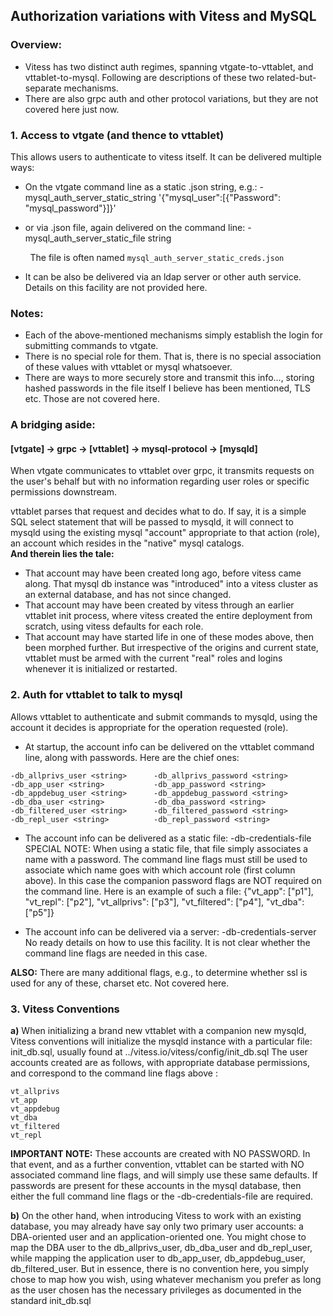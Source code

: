 ## Authorization variations with Vitess and MySQL

### Overview:
* Vitess has two distinct auth regimes,  spanning vtgate-to-vttablet, and vttablet-to-mysql.  Following are descriptions of these two related-but-separate mechanisms.  
* There are also grpc auth and other protocol variations, but they are not covered here just now.  


### 1. Access to vtgate (and thence to vttablet)

This allows users to authenticate to vitess itself. It can be delivered multiple ways:

* On the vtgate command line as a static .json string, e.g.:
		-mysql_auth_server_static_string '{"mysql_user":[{"Password": "mysql_password"}]}'

* or via .json file, again delivered on the command line: 
		-mysql_auth_server_static_file string

&nbsp;&nbsp;&nbsp;&nbsp;&nbsp;&nbsp;&nbsp;&nbsp;The file is often named `mysql_auth_server_static_creds.json`

* It can be also be delivered via an ldap server or other auth service.   Details on this facility are not provided here.

### Notes:
* Each of the above-mentioned mechanisms simply establish the login for submitting commands to vtgate.
* There is no special role for them.  That is, there is no special association of these values with vttablet or mysql whatsoever.
* There are ways to more securely store and transmit this info..., storing hashed passwords in the file itself I believe has been mentioned, TLS etc.  Those are not covered here.

### A bridging aside:
#### [vtgate]  →   grpc  →   [vttablet]  →   mysql-protocol   →   [mysqld]

When vtgate communicates to vttablet over grpc, it transmits requests on the user's behalf but with no information regarding user roles or specific permissions downstream.

vttablet parses that request and decides what to do.  If say, it is a simple SQL select statement that will be passed to mysqld, it will connect to mysqld using the existing mysql "account" appropriate to that action (role), an account which resides in the "native" mysql catalogs.  
**And therein lies the tale:**
* That account may have been created long ago, before vitess came along.  That mysql db instance was "introduced" into a vitess cluster as an external database, and has not since changed.
* That account may have been created by vitess through an earlier vttablet init process, where vitess created the entire deployment from scratch, using vitess defaults for each role.
* That account may have started life in one of these modes above, then been morphed further.
But irrespective of the origins and current state, vttablet must be armed with the current "real" roles and logins whenever it is initialized or restarted.

### 2. Auth for vttablet to talk to mysql
Allows vttablet to authenticate and submit commands to mysqld, using the account it decides is appropriate for the operation requested (role).
* At startup, the account info can be delivered on the vttablet command line, along with passwords. Here are the chief ones: 
```
-db_allprivs_user <string>      -db_allprivs_password <string>
-db_app_user <string>           -db_app_password <string> 
-db_appdebug_user <string>      -db_appdebug_password <string>
-db_dba_user <string>           -db_dba_password <string>
-db_filtered_user <string>      -db_filtered_password <string>
-db_repl_user <string>          -db_repl_password <string>
```

* The account info can be delivered as a static file: -db-credentials-file <filename>
SPECIAL NOTE: When using a static file, that file simply associates a name with a password.  The command line flags must still be used to associate which name goes with which account role (first column above).  In this case the companion password flags are NOT required on the command line.  Here is an example of such a file:
{"vt_app": ["p1"], "vt_repl": ["p2"], "vt_allprivs": ["p3"], "vt_filtered": ["p4"], "vt_dba": ["p5"]}

* The account info can be delivered via a server:  -db-credentials-server <string>
No ready details on how to use this facility.
It is not clear whether the command line flags are needed in this case.

**ALSO:** There are many additional flags, e.g.,  to determine whether ssl is used for any of these, charset etc.  Not covered here.

### 3. Vitess Conventions

**a)** When initializing a brand new vttablet with a companion new mysqld, Vitess conventions will initialize the mysqld instance with a particular file: init_db.sql, usually found at ../vitess.io/vitess/config/init_db.sql 
The user accounts created are as follows, with appropriate database permissions, and correspond to the command line flags above :
```
vt_allprivs
vt_app
vt_appdebug
vt_dba
vt_filtered
vt_repl
```

**IMPORTANT NOTE:** These accounts are created with NO PASSWORD.  In that event, and as a further convention, vttablet can be started with NO associated command line flags, and will simply use these same defaults.
If passwords are present for these accounts in the mysql database, then either the full command line flags or the -db-credentials-file are required.

**b)** On the other hand, when introducing Vitess to work with an existing database, you may already have say only two primary user accounts: a DBA-oriented user and an application-oriented one.  You might chose to map the DBA user to the db_allprivs_user, db_dba_user and db_repl_user, while mapping the application user to db_app_user, db_appdebug_user, db_filtered_user.  But in essence, there is no convention here, you simply chose to map how you wish, using whatever mechanism you prefer as long as the user chosen has the necessary privileges as documented in the standard init_db.sql





